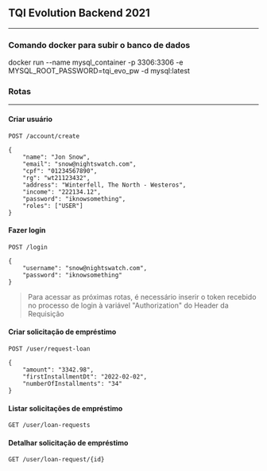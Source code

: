 ## TQI Evolution Backend 2021
___
### Comando docker para subir o banco de dados
docker run --name mysql_container -p 3306:3306 -e MYSQL_ROOT_PASSWORD=tqi_evo_pw -d mysql:latest

### Rotas
___

#### Criar usuário
```
POST /account/create
```
```
{
    "name": "Jon Snow",
    "email": "snow@nightswatch.com",
    "cpf": "01234567890",
    "rg": "wt21123432",
    "address": "Winterfell, The North - Westeros",
    "income": "222134.12",
    "password": "iknowsomething",
    "roles": ["USER"]
}
```
  
#### Fazer login
```
POST /login
```
```
{
    "username": "snow@nightswatch.com",
    "password": "iknowsomething"
}
```
  
> Para acessar as próximas rotas, é necessário inserir o token recebido no processo de login à variável "Authorization" do Header da Requisição
  
#### Criar solicitação de empréstimo
```
POST /user/request-loan
```
```
{
    "amount": "3342.98",
    "firstInstallmentDt": "2022-02-02",
    "numberOfInstallments": "34"
}
```
  
#### Listar solicitações de empréstimo
```
GET /user/loan-requests
```
  
#### Detalhar solicitação de empréstimo
```
GET /user/loan-request/{id}
```